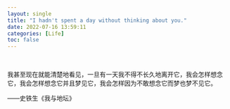 ```yaml
---
layout: single
title: "I hadn't spent a day without thinking about you."
date: 2022-07-16 13:59:11
categories: [Life]
toc: false
---
```


<br>

我甚至现在就能清楚地看见，一旦有一天我不得不长久地离开它，我会怎样想念它，我会怎样想念它并且梦见它，我会怎样因为不敢想念它而梦也梦不见它。

——史铁生《我与地坛》